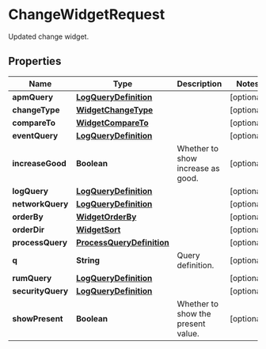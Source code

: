 

# ChangeWidgetRequest

Updated change widget.
## Properties

Name | Type | Description | Notes
------------ | ------------- | ------------- | -------------
**apmQuery** | [**LogQueryDefinition**](LogQueryDefinition.md) |  |  [optional]
**changeType** | [**WidgetChangeType**](WidgetChangeType.md) |  |  [optional]
**compareTo** | [**WidgetCompareTo**](WidgetCompareTo.md) |  |  [optional]
**eventQuery** | [**LogQueryDefinition**](LogQueryDefinition.md) |  |  [optional]
**increaseGood** | **Boolean** | Whether to show increase as good. |  [optional]
**logQuery** | [**LogQueryDefinition**](LogQueryDefinition.md) |  |  [optional]
**networkQuery** | [**LogQueryDefinition**](LogQueryDefinition.md) |  |  [optional]
**orderBy** | [**WidgetOrderBy**](WidgetOrderBy.md) |  |  [optional]
**orderDir** | [**WidgetSort**](WidgetSort.md) |  |  [optional]
**processQuery** | [**ProcessQueryDefinition**](ProcessQueryDefinition.md) |  |  [optional]
**q** | **String** | Query definition. |  [optional]
**rumQuery** | [**LogQueryDefinition**](LogQueryDefinition.md) |  |  [optional]
**securityQuery** | [**LogQueryDefinition**](LogQueryDefinition.md) |  |  [optional]
**showPresent** | **Boolean** | Whether to show the present value. |  [optional]



